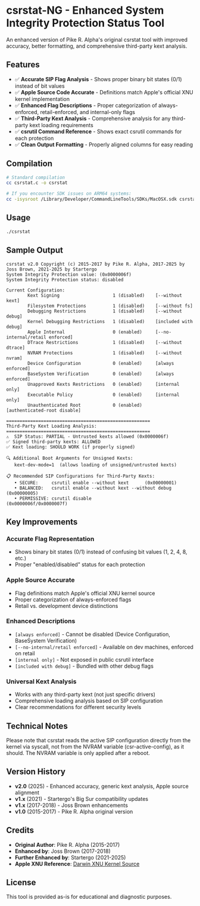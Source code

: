 # csrstat-NG - Enhanced System Integrity Protection Status Tool

An enhanced version of Pike R. Alpha's original csrstat tool with improved accuracy, better formatting, and comprehensive third-party kext analysis.

## Features

- ✅ **Accurate SIP Flag Analysis** - Shows proper binary bit states (0/1) instead of bit values
- ✅ **Apple Source Code Accurate** - Definitions match Apple's official XNU kernel implementation
- ✅ **Enhanced Flag Descriptions** - Proper categorization of always-enforced, retail-enforced, and internal-only flags
- ✅ **Third-Party Kext Analysis** - Comprehensive analysis for any third-party kext loading requirements
- ✅ **csrutil Command Reference** - Shows exact csrutil commands for each protection
- ✅ **Clean Output Formatting** - Properly aligned columns for easy reading

## Compilation

```bash
# Standard compilation
cc csrstat.c -o csrstat

# If you encounter SDK issues on ARM64 systems:
cc -isysroot /Library/Developer/CommandLineTools/SDKs/MacOSX.sdk csrstat.c -o csrstat
```

## Usage

```bash
./csrstat
```

## Sample Output

```
csrstat v2.0 Copyright (c) 2015-2017 by Pike R. Alpha, 2017-2025 by Joss Brown, 2021-2025 by Startergo
System Integrity Protection value: (0x0000006f)
System Integrity Protection status: disabled

Current Configuration:
        Kext Signing                    1 (disabled)    [--without kext]
        Filesystem Protections          1 (disabled)    [--without fs]
        Debugging Restrictions          1 (disabled)    [--without debug]
        Kernel Debugging Restrictions   1 (disabled)    [included with debug]
        Apple Internal                  0 (enabled)     [--no-internal/retail enforced]
        DTrace Restrictions             1 (disabled)    [--without dtrace]
        NVRAM Protections               1 (disabled)    [--without nvram]
        Device Configuration            0 (enabled)     [always enforced]
        BaseSystem Verification         0 (enabled)     [always enforced]
        Unapproved Kexts Restrictions   0 (enabled)     [internal only]
        Executable Policy               0 (enabled)     [internal only]
        Unauthenticated Root            0 (enabled)     [authenticated-root disable]

======================================================
Third-Party Kext Loading Analysis:
======================================================
⚠️  SIP Status: PARTIAL - Untrusted kexts allowed (0x0000006f)
✅ Signed third-party kexts: ALLOWED
✅ Kext loading: SHOULD WORK (if properly signed)

🔍 Additional Boot Arguments for Unsigned Kexts:
   kext-dev-mode=1  (allows loading of unsigned/untrusted kexts)

📋 Recommended SIP Configurations for Third-Party Kexts:
   • SECURE:     csrutil enable --without kext      (0x00000001)
   • BALANCED:   csrutil enable --without kext --without debug (0x00000005)
   • PERMISSIVE: csrutil disable                     (0x0000006f/0x0000007f)
```

## Key Improvements

### Accurate Flag Representation
- Shows binary bit states (0/1) instead of confusing bit values (1, 2, 4, 8, etc.)
- Proper "enabled/disabled" status for each protection

### Apple Source Accurate
- Flag definitions match Apple's official XNU kernel source
- Proper categorization of always-enforced flags
- Retail vs. development device distinctions

### Enhanced Descriptions
- `[always enforced]` - Cannot be disabled (Device Configuration, BaseSystem Verification)
- `[--no-internal/retail enforced]` - Available on dev machines, enforced on retail
- `[internal only]` - Not exposed in public csrutil interface
- `[included with debug]` - Bundled with other debug flags

### Universal Kext Analysis
- Works with any third-party kext (not just specific drivers)
- Comprehensive loading analysis based on SIP configuration
- Clear recommendations for different security levels

## Technical Notes

Please note that csrstat reads the active SIP configuration directly from the kernel via syscall, not from the NVRAM variable (csr-active-config), as it should. The NVRAM variable is only applied after a reboot.

## Version History

- **v2.0** (2025) - Enhanced accuracy, generic kext analysis, Apple source alignment
- **v1.x** (2021) - Startergo's Big Sur compatibility updates
- **v1.x** (2017-2018) - Joss Brown enhancements
- **v1.0** (2015-2017) - Pike R. Alpha original version

## Credits

- **Original Author**: Pike R. Alpha (2015-2017)
- **Enhanced by**: Joss Brown (2017-2018)  
- **Further Enhanced by**: Startergo (2021-2025)
- **Apple XNU Reference**: [Darwin XNU Kernel Source](https://github.com/apple/darwin-xnu/blob/main/bsd/sys/csr.h)

## License

This tool is provided as-is for educational and diagnostic purposes.
